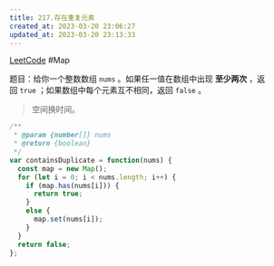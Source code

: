 ```yaml
---
title: 217.存在重复元素
created_at: 2023-03-20 23:06:27
updated_at: 2023-03-20 23:13:33
---
```

[LeetCode](https://leetcode.cn/problems/contains-duplicate/) #Map

题目：给你一个整数数组 `nums` 。如果任一值在数组中出现 **至少两次** ，返回 `true` ；如果数组中每个元素互不相同，返回 `false` 。

> 空间换时间。

```js
/**
 * @param {number[]} nums
 * @return {boolean}
 */
var containsDuplicate = function(nums) {
  const map = new Map();
  for (let i = 0; i < nums.length; i++) {
    if (map.has(nums[i])) {
      return true;
    }
    else {
      map.set(nums[i]);
    }
  }
  return false;
};
```
